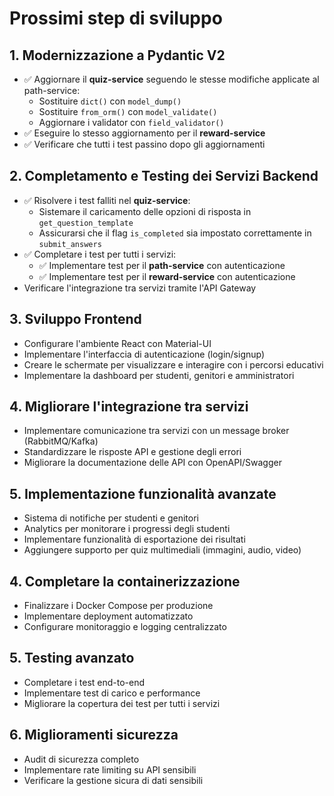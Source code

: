 # Prossimi step di sviluppo

## 1. Modernizzazione a Pydantic V2
- ✅ Aggiornare il **quiz-service** seguendo le stesse modifiche applicate al path-service:
  - Sostituire `dict()` con `model_dump()`
  - Sostituire `from_orm()` con `model_validate()`
  - Aggiornare i validator con `field_validator()`
- ✅ Eseguire lo stesso aggiornamento per il **reward-service**
- ✅ Verificare che tutti i test passino dopo gli aggiornamenti

## 2. Completamento e Testing dei Servizi Backend
- ✅ Risolvere i test falliti nel **quiz-service**:
  - Sistemare il caricamento delle opzioni di risposta in `get_question_template`
  - Assicurarsi che il flag `is_completed` sia impostato correttamente in `submit_answers`
- ✅ Completare i test per tutti i servizi:
  - ✅ Implementare test per il **path-service** con autenticazione
  - ✅ Implementare test per il **reward-service** con autenticazione
- Verificare l'integrazione tra servizi tramite l'API Gateway

## 3. Sviluppo Frontend
- Configurare l'ambiente React con Material-UI
- Implementare l'interfaccia di autenticazione (login/signup)
- Creare le schermate per visualizzare e interagire con i percorsi educativi
- Implementare la dashboard per studenti, genitori e amministratori

## 4. Migliorare l'integrazione tra servizi
- Implementare comunicazione tra servizi con un message broker (RabbitMQ/Kafka)
- Standardizzare le risposte API e gestione degli errori
- Migliorare la documentazione delle API con OpenAPI/Swagger

## 5. Implementazione funzionalità avanzate
- Sistema di notifiche per studenti e genitori
- Analytics per monitorare i progressi degli studenti
- Implementare funzionalità di esportazione dei risultati
- Aggiungere supporto per quiz multimediali (immagini, audio, video)

## 4. Completare la containerizzazione
- Finalizzare i Docker Compose per produzione
- Implementare deployment automatizzato
- Configurare monitoraggio e logging centralizzato

## 5. Testing avanzato
- Completare i test end-to-end
- Implementare test di carico e performance
- Migliorare la copertura dei test per tutti i servizi

## 6. Miglioramenti sicurezza
- Audit di sicurezza completo
- Implementare rate limiting su API sensibili
- Verificare la gestione sicura di dati sensibili
